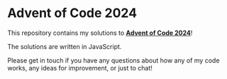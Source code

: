 # Advent of Code 2024

This repository contains my solutions to [**Advent of Code 2024**](www.adventofcode.com)!

The solutions are written in JavaScript.

Please get in touch if you have any questions about how any of my code works, any ideas for improvement, or just to chat!
